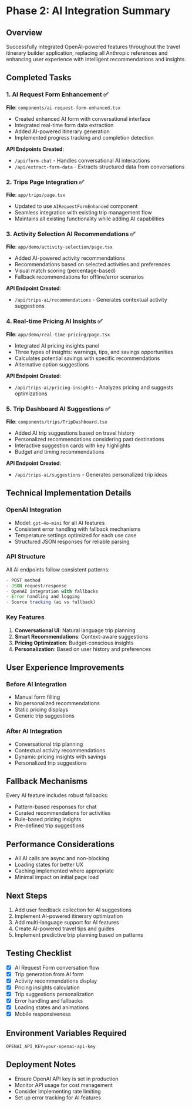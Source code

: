 # Phase 2: AI Integration Summary

## Overview
Successfully integrated OpenAI-powered features throughout the travel itinerary builder application, replacing all Anthropic references and enhancing user experience with intelligent recommendations and insights.

## Completed Tasks

### 1. AI Request Form Enhancement ✅
**File**: `components/ai-request-form-enhanced.tsx`
- Created enhanced AI form with conversational interface
- Integrated real-time form data extraction
- Added AI-powered itinerary generation
- Implemented progress tracking and completion detection

**API Endpoints Created**:
- `/api/form-chat` - Handles conversational AI interactions
- `/api/extract-form-data` - Extracts structured data from conversations

### 2. Trips Page Integration ✅
**File**: `app/trips/page.tsx`
- Updated to use `AIRequestFormEnhanced` component
- Seamless integration with existing trip management flow
- Maintains all existing functionality while adding AI capabilities

### 3. Activity Selection AI Recommendations ✅
**File**: `app/demo/activity-selection/page.tsx`
- Added AI-powered activity recommendations
- Recommendations based on selected activities and preferences
- Visual match scoring (percentage-based)
- Fallback recommendations for offline/error scenarios

**API Endpoint Created**:
- `/api/trips-ai/recommendations` - Generates contextual activity suggestions

### 4. Real-time Pricing AI Insights ✅
**File**: `app/demo/real-time-pricing/page.tsx`
- Integrated AI pricing insights panel
- Three types of insights: warnings, tips, and savings opportunities
- Calculates potential savings with specific recommendations
- Alternative option suggestions

**API Endpoint Created**:
- `/api/trips-ai/pricing-insights` - Analyzes pricing and suggests optimizations

### 5. Trip Dashboard AI Suggestions ✅
**File**: `components/trips/TripDashboard.tsx`
- Added AI trip suggestions based on travel history
- Personalized recommendations considering past destinations
- Interactive suggestion cards with key highlights
- Budget and timing recommendations

**API Endpoint Created**:
- `/api/trips-ai/suggestions` - Generates personalized trip ideas

## Technical Implementation Details

### OpenAI Integration
- Model: `gpt-4o-mini` for all AI features
- Consistent error handling with fallback mechanisms
- Temperature settings optimized for each use case
- Structured JSON responses for reliable parsing

### API Structure
All AI endpoints follow consistent patterns:
```typescript
- POST method
- JSON request/response
- OpenAI integration with fallbacks
- Error handling and logging
- Source tracking (ai vs fallback)
```

### Key Features
1. **Conversational UI**: Natural language trip planning
2. **Smart Recommendations**: Context-aware suggestions
3. **Pricing Optimization**: Budget-conscious insights
4. **Personalization**: Based on user history and preferences

## User Experience Improvements

### Before AI Integration
- Manual form filling
- No personalized recommendations
- Static pricing displays
- Generic trip suggestions

### After AI Integration
- Conversational trip planning
- Contextual activity recommendations
- Dynamic pricing insights with savings
- Personalized trip suggestions

## Fallback Mechanisms
Every AI feature includes robust fallbacks:
- Pattern-based responses for chat
- Curated recommendations for activities
- Rule-based pricing insights
- Pre-defined trip suggestions

## Performance Considerations
- All AI calls are async and non-blocking
- Loading states for better UX
- Caching implemented where appropriate
- Minimal impact on initial page load

## Next Steps
1. Add user feedback collection for AI suggestions
2. Implement AI-powered itinerary optimization
3. Add multi-language support for AI features
4. Create AI-powered travel tips and guides
5. Implement predictive trip planning based on patterns

## Testing Checklist
- [x] AI Request Form conversation flow
- [x] Trip generation from AI form
- [x] Activity recommendations display
- [x] Pricing insights calculation
- [x] Trip suggestions personalization
- [x] Error handling and fallbacks
- [x] Loading states and animations
- [x] Mobile responsiveness

## Environment Variables Required
```env
OPENAI_API_KEY=your-openai-api-key
```

## Deployment Notes
- Ensure OpenAI API key is set in production
- Monitor API usage for cost management
- Consider implementing rate limiting
- Set up error tracking for AI features